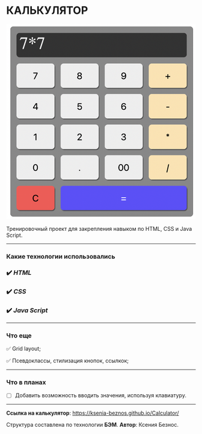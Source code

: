 # КАЛЬКУЛЯТОР

![Alt-шапка](/images/%D0%9A%D0%B0%D0%BB%D1%8C%D0%BA%D1%83%D0%BB%D1%8F%D1%82%D0%BE%D1%80.png)

Тренировочный проект для закрепления навыком по HTML, CSS и Java Script.

____

### **Какие технологии использовались**

### :heavy_check_mark: _HTML_
### :heavy_check_mark: _CSS_
### :heavy_check_mark: _Java Script_

____

### **Что еще**

:white_check_mark: Grid layout;

:white_check_mark: Псевдоклассы, стилизация кнопок, ссылкок;

____

### **Что в планах**

- [ ] Добавить возможность вводить значения, используя клавиатуру.

____

**Ссылка на калькулятор**: https://ksenia-beznos.github.io/Calculator/

Структура составлена по технологии **БЭМ**.
**Автор**: Ксения Безнос.
